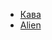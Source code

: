 - [Кава](http://www.the-village.ru/village/city/food-blog/166601-kolonka-kofe)
- [Alien](https://mixmag.io/article/114541)
